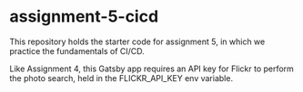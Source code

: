 # assignment-5-cicd
This repository holds the starter code for assignment 5, in which we practice the fundamentals of CI/CD.

Like Assignment 4, this Gatsby app requires an API key for Flickr to perform the photo search, held in the FLICKR_API_KEY env variable.